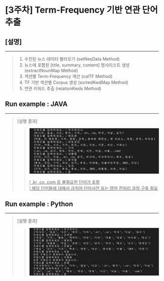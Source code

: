 # __[3주차]__ Term-Frequency 기반 연관 단어 추출

## __[설명]__

***

> 1. 수진된 뉴스 데이터 불러오기 (setNesData Method)
> 2. 뉴스에 포함된 [title, summary, content] 명사리스트 생성 (extractNounMap Method)
> 3. 섹션별 Term-Frequency 계산 (calTF Method)
> 4. TF 기반 섹션별 Corpus 생성 (sortedKwdMap Method)
> 5. 연관 키워드 추출 (relationKwds Method)

## Run example : JAVA

***

> [실행 결과]
>
>> ![week_03_relation_kwd_java_result](../src/week_03_relation_kwd_java_result.png)
>>
>> <u>! .kr .co .com 등 불필요한 단어가 포함</u>  
>> <u>! 해당 단어들에 대해서 금칙어 단어사전 또는 영어 전처리 과정 구축 필요</u>
>

## Run example : Python

***

> [실행 결과]
>
>> ![week_03_relation_kwd_python_result](../src/week_03_relation_kwd_python_result.png)
>>

